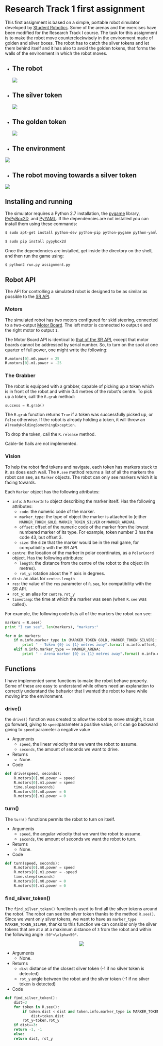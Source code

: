Research Track 1 first assignment
================================

This first assignment is based on a simple, portable robot simulator developed by [Student Robotics](https://studentrobotics.org).
Some of the arenas and the exercises have been modified for the Research Track I course.
The task for this assignment is to make the robot move counterclockwisely in the environment made of golden and silver boxes. The robot has to catch the silver tokens and let them behind itself and it has also to avoid the golden tokens, that forms the walls of the environment in which the robot moves.

* ## **The robot**
    <img src="https://github.com/andreamanera/RTassignment1/blob/main/sr/robot.png">

* ## **The silver token**
    <img src="https://github.com/andreamanera/RTassignment1/blob/main/sr/token_silver.png">

* ## **The golden token**
    <img src="https://github.com/andreamanera/RTassignment1/blob/main/sr/token.png">

* ## **The environment**
<img src="https://github.com/andreamanera/RTassignment1/blob/main/images/maze.png">

* ## **The robot moving towards a silver token**
<img src="https://github.com/andreamanera/RTassignment1/blob/main/images/image1.png">

Installing and running
----------------------

The simulator requires a Python 2.7 installation, the [pygame](http://pygame.org/) library, [PyPyBox2D](https://pypi.python.org/pypi/pypybox2d/2.1-r331), and [PyYAML](https://pypi.python.org/pypi/PyYAML/).
If the dependencies are not installed you can install them using these commands:

```bash
$ sudo apt-get install python-dev python-pip python-pygame python-yaml
```

``` bash
$ sudo pip install pypybox2d
```

Once the dependencies are installed, get inside the directory on the shell, and then run the game using:

```bash
$ python2 run.py assignment.py
```

Robot API
---------

The API for controlling a simulated robot is designed to be as similar as possible to the [SR API][sr-api].

### Motors ###

The simulated robot has two motors configured for skid steering, connected to a two-output [Motor Board](https://studentrobotics.org/docs/kit/motor_board). The left motor is connected to output `0` and the right motor to output `1`.

The Motor Board API is identical to [that of the SR API](https://studentrobotics.org/docs/programming/sr/motors/), except that motor boards cannot be addressed by serial number. So, to turn on the spot at one quarter of full power, one might write the following:

```python
R.motors[0].m0.power = 25
R.motors[0].m1.power = -25
```

### The Grabber ###

The robot is equipped with a grabber, capable of picking up a token which is in front of the robot and within 0.4 metres of the robot's centre. To pick up a token, call the `R.grab` method:

```python
success = R.grab()
```

The `R.grab` function returns `True` if a token was successfully picked up, or `False` otherwise. If the robot is already holding a token, it will throw an `AlreadyHoldingSomethingException`.

To drop the token, call the `R.release` method.

Cable-tie flails are not implemented.

### Vision ###

To help the robot find tokens and navigate, each token has markers stuck to it, as does each wall. The `R.see` method returns a list of all the markers the robot can see, as `Marker` objects. The robot can only see markers which it is facing towards.

Each `Marker` object has the following attributes:

* `info`: a `MarkerInfo` object describing the marker itself. Has the following attributes:
  * `code`: the numeric code of the marker.
  * `marker_type`: the type of object the marker is attached to (either `MARKER_TOKEN_GOLD`, `MARKER_TOKEN_SILVER` or `MARKER_ARENA`).
  * `offset`: offset of the numeric code of the marker from the lowest numbered marker of its type. For example, token number 3 has the code 43, but offset 3.
  * `size`: the size that the marker would be in the real game, for compatibility with the SR API.
* `centre`: the location of the marker in polar coordinates, as a `PolarCoord` object. Has the following attributes:
  * `length`: the distance from the centre of the robot to the object (in metres).
  * `rot_y`: rotation about the Y axis in degrees.
* `dist`: an alias for `centre.length`
* `res`: the value of the `res` parameter of `R.see`, for compatibility with the SR API.
* `rot_y`: an alias for `centre.rot_y`
* `timestamp`: the time at which the marker was seen (when `R.see` was called).

For example, the following code lists all of the markers the robot can see:

```python
markers = R.see()
print "I can see", len(markers), "markers:"

for m in markers:
    if m.info.marker_type in (MARKER_TOKEN_GOLD, MARKER_TOKEN_SILVER):
        print " - Token {0} is {1} metres away".format( m.info.offset, m.dist )
    elif m.info.marker_type == MARKER_ARENA:
        print " - Arena marker {0} is {1} metres away".format( m.info.offset, m.dist )
```

[sr-api]: https://studentrobotics.org/docs/programming/sr/

Functions
---------

I have implemented some functions to make the robot behave properly. Some of these are easy to understand while others need an explanation to correctly understand the behavior that I wanted the robot to have
while moving into the environment.

### drive() ###

the `drive()`  function was created to allow the robot to move straight, it can go forward, giving to `speed`parameter a positive value, or it can go backward giving to `speed` parameter a negative value

* Arguments 
  - `speed`, the linear velocity that we want the robot to assume.
  - `seconds`, the amount of seconds we want to drive.
* Returns
  - None.
* Code
```python
def drive(speed, seconds):
    R.motors[0].m0.power = speed
    R.motors[0].m1.power = speed
    time.sleep(seconds)
    R.motors[0].m0.power = 0
    R.motors[0].m1.power = 0
```

### turn() ###

The `turn()` functions permits the robot to turn on itself.

* Arguments 
  - `speed`, the angular velocity that we want the robot to assume.
  - `seconds`, the amount of seconds we want the robot to turn.
* Returns
  - None.
* Code
```python
def turn(speed, seconds):
    R.motors[0].m0.power = speed
    R.motors[0].m1.power = -speed
    time.sleep(seconds)
    R.motors[0].m0.power = 0
    R.motors[0].m1.power = 0
```

### find_silver_token() ###

The `find_silver_token()` function is used to find all the silver tokens around the robot. The robot can see the silver token thanks to the method `R.see()`. Since we want only silver tokens, we want to
have as `marker_type` `MARKER_TOKEN_SILVER`, thanks to this function we can consider only the silver tokens that are at a at a maximum distance of `3` from the robot and within the following angle
`-50°<\alpha<50°`.

<p align="center">
<img src="https://github.com/andreamanera/RTassignment1/blob/main/images/findStoken.png">
</p>
                                                   
* Arguments 
  - None.
* Returns
  - `dist` distance of the closest silver token (-1 if no silver token is detected)
  - `rot_y` angle between the robot and the silver token (-1 if no silver token is detected)
* Code
```python
def find_silver_token():
    dist=3
    for token in R.see():
        if token.dist < dist and token.info.marker_type is MARKER_TOKEN_SILVER and -70<token.rot_y<70:
            dist=token.dist
	    rot_y=token.rot_y
    if dist==3:
	return -1, -1
    else:
   	return dist, rot_y
```


